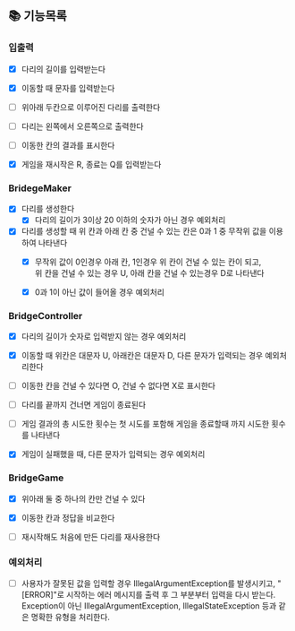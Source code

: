 ## 📚 기능목록


### 입출력
- [x] 다리의 길이를 입력받는다
- [x] 이동할 때 문자를 입력받는다
- [ ] 위아래 두칸으로 이루어진 다리를 출력한다
- [ ] 다리는 왼쪽에서 오른쪽으로 출력한다
- [ ] 이동한 칸의 결과를 표시한다
- [x] 게임을 재시작은 R, 종료는 Q를 입력받는다


### BridegeMaker
- [x] 다리를 생성한다
  - [x] 다리의 길이가 3이상 20 이하의 숫자가 아닌 경우 예외처리
- [x] 다리를 생성할 때 위 칸과 아래 칸 중 건널 수 있는 칸은 0과 1 중 무작위 값을 이용하여 나타낸다
  - [x] 무작위 값이 0인경우 아래 칸, 1인경우 위 칸이 건널 수 있는 칸이 되고,
        <br> 위 칸을 건널 수 있는 경우 U, 아래 칸을 건널 수 있는경우 D로 나타낸다
  - [x] 0과 1이 아닌 값이 들어올 경우 예외처리


### BridgeController
- [x] 다리의 길이가 숫자로 입력받지 않는 경우 예외처리
- [x] 이동할 때 위칸은 대문자 U, 아래칸은 대문자 D, 다른 문자가 입력되는 경우 예외처리한다
- [ ] 이동한 칸을 건널 수 있다면 O, 건널 수 없다면 X로 표시한다
- [ ] 다리를 끝까지 건너면 게임이 종료된다
- [ ] 게임 결과의 총 시도한 횟수는 첫 시도를 포함해 게임을 종료할때 까지 시도한 횟수를 나타낸다
- [x] 게임이 실패했을 때, 다른 문자가 입력되는 경우 예외처리



### BridgeGame
- [x] 위아래 둘 중 하나의 칸만 건널 수 있다
- [x] 이동한 칸과 정답을 비교한다
- [ ] 재시작해도 처음에 만든 다리를 재사용한다


### 예외처리
- [ ] 사용자가 잘못된 값을 입력할 경우 IllegalArgumentException를 발생시키고, "[ERROR]"로 시작하는 에러 메시지를 출력 후 그 부분부터 입력을 다시 받는다.
  <br> Exception이 아닌 IllegalArgumentException, IllegalStateException 등과 같은 명확한 유형을 처리한다.



